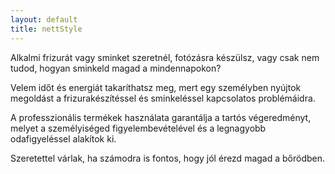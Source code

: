 ```yaml
---
layout: default
title: nettStyle
---
```

Alkalmi frizurát vagy sminket szeretnél, fotózásra készülsz, vagy csak nem tudod, hogyan sminkeld magad a mindennapokon?

Velem időt és energiát takaríthatsz meg, mert egy személyben nyújtok megoldást a frizurakészítéssel és sminkeléssel kapcsolatos problémáidra.

A professzionális termékek használata garantálja a tartós végeredményt, melyet a személyiséged figyelembevételével és a legnagyobb odafigyeléssel alakítok ki.

Szeretettel várlak, ha számodra is fontos, hogy jól érezd magad a bőrödben.